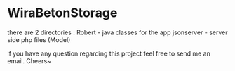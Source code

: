 # WiraBetonStorage
there are 2 directories :
Robert - java classes for the app
jsonserver - server side php files (Model)

if you have any question regarding this project feel free to send me an email. Cheers~
